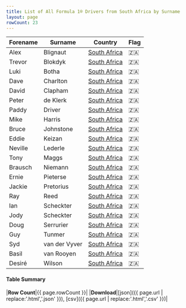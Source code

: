 ```yaml
---
title: List of All Formula 1® Drivers from South Africa by Surname
layout: page
rowCount: 23
---
```


| Forename | Surname | Country | Flag |
|--|--|--|--|
| Alex | Blignaut | [South Africa](/f1/countries/south_africa) | 🇿🇦 |
| Trevor | Blokdyk | [South Africa](/f1/countries/south_africa) | 🇿🇦 |
| Luki | Botha | [South Africa](/f1/countries/south_africa) | 🇿🇦 |
| Dave | Charlton | [South Africa](/f1/countries/south_africa) | 🇿🇦 |
| David | Clapham | [South Africa](/f1/countries/south_africa) | 🇿🇦 |
| Peter | de Klerk | [South Africa](/f1/countries/south_africa) | 🇿🇦 |
| Paddy | Driver | [South Africa](/f1/countries/south_africa) | 🇿🇦 |
| Mike | Harris | [South Africa](/f1/countries/south_africa) | 🇿🇦 |
| Bruce | Johnstone | [South Africa](/f1/countries/south_africa) | 🇿🇦 |
| Eddie | Keizan | [South Africa](/f1/countries/south_africa) | 🇿🇦 |
| Neville | Lederle | [South Africa](/f1/countries/south_africa) | 🇿🇦 |
| Tony | Maggs | [South Africa](/f1/countries/south_africa) | 🇿🇦 |
| Brausch | Niemann | [South Africa](/f1/countries/south_africa) | 🇿🇦 |
| Ernie | Pieterse | [South Africa](/f1/countries/south_africa) | 🇿🇦 |
| Jackie | Pretorius | [South Africa](/f1/countries/south_africa) | 🇿🇦 |
| Ray | Reed | [South Africa](/f1/countries/south_africa) | 🇿🇦 |
| Ian | Scheckter | [South Africa](/f1/countries/south_africa) | 🇿🇦 |
| Jody | Scheckter | [South Africa](/f1/countries/south_africa) | 🇿🇦 |
| Doug | Serrurier | [South Africa](/f1/countries/south_africa) | 🇿🇦 |
| Guy | Tunmer | [South Africa](/f1/countries/south_africa) | 🇿🇦 |
| Syd | van der Vyver | [South Africa](/f1/countries/south_africa) | 🇿🇦 |
| Basil | van Rooyen | [South Africa](/f1/countries/south_africa) | 🇿🇦 |
| Desiré | Wilson | [South Africa](/f1/countries/south_africa) | 🇿🇦 |

#### Table Summary

|**Row Count**|{{ page.rowCount }}|
|**Download**|[json]({{ page.url | replace:'.html','.json' }}), [csv]({{ page.url | replace:'.html','.csv' }})|
